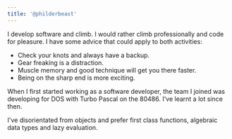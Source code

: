 ```yaml
---
title: '@philderbeast'
---
```


I develop software and climb. I would rather climb professionally and code for
pleasure. I have some advice that could apply to both activities:

* Check your knots and always have a backup.
* Gear freaking is a distraction.
* Muscle memory and good technique will get you there faster.
* Being on the sharp end is more exciting.

When I first started working as a software developer, the team I joined was
developing for DOS with Turbo Pascal on the 80486. I've learnt a lot since
then.

I've disorientated from objects and prefer first class functions, algebraic
data types and lazy evaluation.
